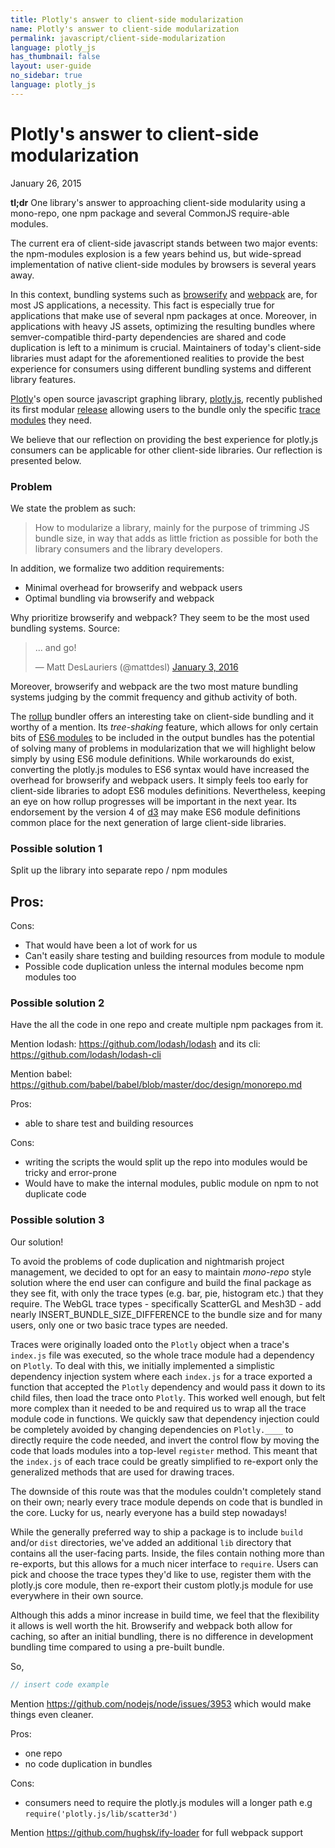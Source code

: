 ```yaml
---
title: Plotly's answer to client-side modularization
name: Plotly's answer to client-side modularization
permalink: javascript/client-side-modularization
language: plotly_js
has_thumbnail: false
layout: user-guide
no_sidebar: true
language: plotly_js
---
```


# Plotly's answer to client-side modularization

January 26, 2015

**tl;dr** One library's answer to approaching client-side modularity using a
mono-repo, one npm package and several CommonJS require-able modules.


The current era of client-side javascript stands between two major events: the
npm-modules explosion is a few years behind us, but wide-spread implementation
of native client-side modules by browsers is several years away.

In this context, bundling systems such as [browserify](http://browserify.org/)
and [webpack](https://webpack.github.io/) are, for most JS applications, a
necessity. This fact is especially true for applications that make use of
several npm packages at once. Moreover, in applications with heavy JS assets,
optimizing the resulting bundles where semver-compatible third-party
dependencies are shared and code duplication is left to a minimum is crucial.
Maintainers of today's client-side libraries must adapt for the aforementioned
realities to provide the best experience for consumers using different bundling
systems and different library features.

[Plotly](https://plot.ly/)'s open source javascript graphing library,
[plotly.js](https://plot.ly/javascript/), recently published its first modular
[release](https://github.com/plotly/plotly.js/releases/tag/v1.5.0) allowing
users to the bundle only the specific [trace
modules](https://github.com/plotly/plotly.js/blob/49ea59fd3016b4b125855511a05abe92a2e69082/README.md#modules)
they need.

We believe that our reflection on providing the best experience for plotly.js
consumers can be applicable for other client-side libraries. Our reflection is
presented below.


### Problem

We state the problem as such:

> How to modularize a library, mainly for the purpose of trimming JS bundle size,
in way that adds as little friction as possible for both the library consumers
and the library developers.

In addition, we formalize two addition requirements:

- Minimal overhead for browserify and webpack users
- Optimal bundling via browserify and webpack

Why prioritize browserify and webpack? They seem to be the most used bundling
systems. Source:

<blockquote class="twitter-tweet" lang="en"><p lang="en" dir="ltr">... and
go!</p>&mdash; Matt DesLauriers (@mattdesl) <a
href="https://twitter.com/mattdesl/status/683753259992006656">January 3,
2016</a></blockquote>
<script async src="//platform.twitter.com/widgets.js" charset="utf-8"></script>

Moreover, browserify and webpack are the two most mature bundling systems
judging by the commit frequency and github activity of both.

The [rollup](http://rollupjs.org/) bundler offers an interesting take on
client-side bundling and it worthy of a mention. Its *tree-shaking* feature,
which allows for only certain bits of [ES6
modules](https://developer.mozilla.org/en/docs/web/javascript/reference/statements/import)
to be included in the output bundles has the potential of solving many of
problems in modularization that we will highlight below simply by using ES6
module definitions. While workarounds do exist, converting the plotly.js modules
to ES6 syntax would have increased the overhead for browserify and webpack
users. It simply feels too early for client-side libraries to adopt ES6 modules
definitions.  Nevertheless, keeping an eye on how rollup progresses will be
important in the next year. Its endorsement by the version 4 of
[d3](https://github.com/substack/node-browserify/issues/1186) may make ES6
module definitions common place for the next generation of large client-side
libraries.


### Possible solution 1

Split up the library into separate repo / npm modules

Pros:
 -

Cons:
 - That would have been a lot of work for us
 - Can't easily share testing and building resources from module to module
 - Possible code duplication unless the internal modules become npm modules too


### Possible solution 2

Have the all the code in one repo and create multiple npm packages from it.

Mention lodash: https://github.com/lodash/lodash
and its cli: https://github.com/lodash/lodash-cli

Mention babel: https://github.com/babel/babel/blob/master/doc/design/monorepo.md

Pros:
 - able to share test and building resources


Cons:
 - writing the scripts the would split up the repo into modules would be tricky
   and error-prone
 - Would have to make the internal modules, public module on npm to
   not duplicate code


### Possible solution 3

Our solution!

To avoid the problems of code duplication and nightmarish project management, we
decided to opt for an easy to maintain *mono-repo* style solution where the end
user can configure and build the final package as they see fit, with only the
trace types (e.g. bar, pie, histogram etc.) that they require. The WebGL trace
types - specifically ScatterGL and Mesh3D - add nearly INSERT_BUNDLE_SIZE_DIFFERENCE
to the bundle size and for many users, only one or two basic trace types are
needed.

Traces were originally loaded onto the `Plotly` object when a trace's `index.js`
file was executed, so the whole trace module had a dependency on `Plotly`.
To deal with this, we initially implemented a simplistic dependency injection
system where each `index.js` for a trace exported a function that accepted
the `Plotly` dependency and would pass it down to its child files, then load
the trace onto `Plotly`. This worked well enough, but felt more complex than it
needed to be and required us to wrap all the trace module code in functions. We
quickly saw that dependency injection could be completely avoided by changing
dependencies on `Plotly.____` to directly require the code
needed, and invert the control flow by moving the code that loads
modules into a top-level `register` method. This meant that the `index.js` of
each trace could be greatly simplified to re-export only the generalized methods
that are used for drawing traces.

The downside of this route was that the modules couldn't completely stand on
their own; nearly every trace module depends on code that is bundled in the
core. Lucky for us, nearly everyone has a build step nowadays!

While the generally preferred way to ship a package is to include `build` and/or
`dist` directories, we've added an additional `lib` directory that contains all
the user-facing parts. Inside, the files contain nothing more than re-exports,
but this allows for a much nicer interface to `require`. Users can pick and
choose the trace types they'd like to use, register them with the plotly.js core
module, then re-export their custom plotly.js module for use everywhere in their
own source.

Although this adds a minor increase in build time, we feel that the flexibility
it allows is well worth the hit. Browserify and
webpack both allow for caching, so after an initial bundling, there is
no difference in development bundling time compared to using a pre-built bundle.

So,

```js
// insert code example
```


Mention https://github.com/nodejs/node/issues/3953 which would make things even
cleaner.

Pros:
 - one repo
 - no code duplication in bundles

Cons:
 - consumers need to require the plotly.js modules will a longer path e.g
   `require('plotly.js/lib/scatter3d')`



Mention https://github.com/hughsk/ify-loader for full webpack support
